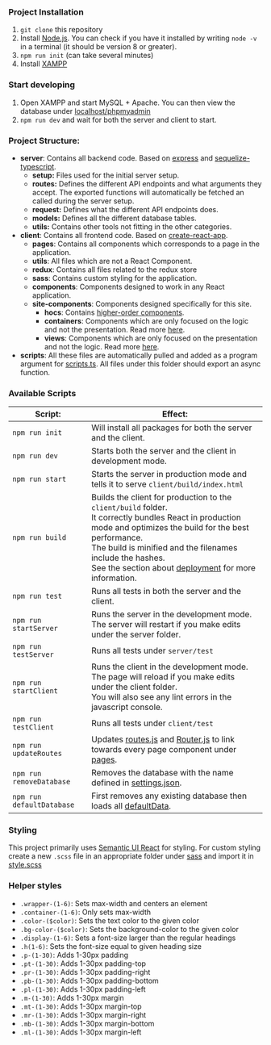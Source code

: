 ### Project Installation
1. `git clone` this repository
2. Install [Node.js](https://nodejs.org/en/). You can check if you have it installed by writing `node -v` in a terminal (it should be version 8 or greater).
3. `npm run init` (can take several minutes)
4. Install [XAMPP](https://www.apachefriends.org/index.html)

### Start developing
1. Open XAMPP and start MySQL + Apache. You can then view the database under [localhost/phpmyadmin](http://localhost/phpmyadmin)
2. `npm run dev` and wait for both the server and client to start.

### Project Structure:
- **server**: Contains all backend code. Based on [express](https://expressjs.com/) and [sequelize-typescript](https://www.npmjs.com/package/sequelize-typescript).
    - **setup:** Files used for the initial server setup.
    - **routes:** Defines the different API endpoints and what arguments they accept. The exported functions will automatically be fetched an called during the server setup.
    - **request:** Defines what the different API endpoints does.
    - **models:** Defines all the different database tables.
    - **utils:** Contains other tools not fitting in the other categories.
- **client**: Contains all frontend code. Based on [create-react-app](https://github.com/facebook/create-react-app).
    - **pages**: Contains all components which corresponds to a page in the application.
    - **utils**: All files which are not a React Component.
    - **redux**: Contains all files related to the redux store
    - **sass**: Contains custom styling for the application.
    - **components**: Components designed to work in any React application.
    - **site-components**: Components designed specifically for this site.
        - **hocs**: Contains [higher-order components](https://reactjs.org/docs/higher-order-components.html).
        - **containers**: Components which are only focused on the logic and not the presentation. Read more [here](https://medium.com/@dan_abramov/smart-and-dumb-components-7ca2f9a7c7d0).
    	- **views**: Components which are only focused on the presentation and not the logic. Read more [here](https://medium.com/@dan_abramov/smart-and-dumb-components-7ca2f9a7c7d0).
- **scripts**: All these files are automatically pulled and added as a program argument for [scripts.ts](./scripts.ts). All files under this folder should export an async function.

### Available Scripts
| Script:                   | Effect:                        |
| --------------------------| ------------------------------ |
| `npm run init`            | Will install all packages for both the server and the client. |
| `npm run dev`             | Starts both the server and the client in development mode. |
| `npm run start`           | Starts the server in production mode and tells it to serve `client/build/index.html` |
| `npm run build`           | Builds the client for production to the `client/build` folder.<br> It correctly bundles React in production mode and optimizes the build for the best performance.<br> The build is minified and the filenames include the hashes.<br> See the section about [deployment](https://facebook.github.io/create-react-app/docs/deployment) for more information. |
| `npm run test`            | Runs all tests in both the server and the client. |
| `npm run startServer`     | Runs the server in the development mode.<br> The server will restart if you make edits under the server folder.<br> |
| `npm run testServer`      | Runs all tests under `server/test` |
| `npm run startClient`     | Runs the client in the development mode.<br> The page will reload if you make edits under the client folder.<br> You will also see any lint errors in the javascript console. |
| `npm run testClient`      | Runs all tests under `client/test` |
| `npm run updateRoutes`    | Updates [routes.js](client/src/utils/constants/routes.js) and [Router.js](./client/src/Router.js) to link towards every page component under [pages](./client/src/pages). |
| `npm run removeDatabase`  | Removes the database with the name defined in [settings.json](./server/settings.json). |
| `npm run defaultDatabase` | First removes any existing database then loads all [defaultData](server/utils/constants/defaultData.ts). |

### Styling
This project primarily uses [Semantic UI React](https://react.semantic-ui.com/) for styling.
For custom styling create a new `.scss` file in an appropriate folder under [sass](./client/src/sass) and import it in [style.scss](./client/src/sass/style.scss)

### Helper styles
* `.wrapper-(1-6)`: Sets max-width and centers an element
* `.container-(1-6)`: Only sets max-width
* `.color-($color)`: Sets the text color to the given color
* `.bg-color-($color)`: Sets the background-color to the given color
* `.display-(1-6)`: Sets a font-size larger than the regular headings
* `.h(1-6)`: Sets the font-size equal to given heading size
* `.p-(1-30)`: Adds 1-30px padding
* `.pt-(1-30)`: Adds 1-30px padding-top
* `.pr-(1-30)`: Adds 1-30px padding-right
* `.pb-(1-30)`: Adds 1-30px padding-bottom
* `.pl-(1-30)`: Adds 1-30px padding-left
* `.m-(1-30)`: Adds 1-30px margin
* `.mt-(1-30)`: Adds 1-30px margin-top
* `.mr-(1-30)`: Adds 1-30px margin-right
* `.mb-(1-30)`: Adds 1-30px margin-bottom
* `.ml-(1-30)`: Adds 1-30px margin-left